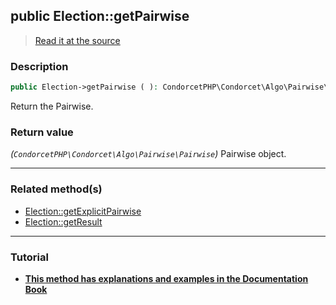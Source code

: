 ## public Election::getPairwise

> [Read it at the source](https://github.com/julien-boudry/Condorcet/blob/master/src/ElectionProcess/ResultsProcess.php#L202)

### Description    

```php
public Election->getPairwise ( ): CondorcetPHP\Condorcet\Algo\Pairwise\Pairwise
```

Return the Pairwise.
    

### Return value   

*(`CondorcetPHP\Condorcet\Algo\Pairwise\Pairwise`)* Pairwise object.


---------------------------------------

### Related method(s)      

* [Election::getExplicitPairwise](/Docs/ApiReferences/Election%20Class/Election--getExplicitPairwise.md)    
* [Election::getResult](/Docs/ApiReferences/Election%20Class/Election--getResult.md)    

---------------------------------------

### Tutorial

* **[This method has explanations and examples in the Documentation Book](https://www.condorcet.io/3.AsPhpLibrary/.AddVotes)**    
